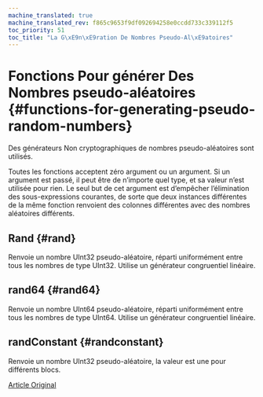 ```yaml
---
machine_translated: true
machine_translated_rev: f865c9653f9df092694258e0ccdd733c339112f5
toc_priority: 51
toc_title: "La G\xE9n\xE9ration De Nombres Pseudo-Al\xE9atoires"
---
```


# Fonctions Pour générer Des Nombres pseudo-aléatoires {#functions-for-generating-pseudo-random-numbers}

Des générateurs Non cryptographiques de nombres pseudo-aléatoires sont utilisés.

Toutes les fonctions acceptent zéro argument ou un argument.
Si un argument est passé, il peut être de n’importe quel type, et sa valeur n’est utilisée pour rien.
Le seul but de cet argument est d’empêcher l’élimination des sous-expressions courantes, de sorte que deux instances différentes de la même fonction renvoient des colonnes différentes avec des nombres aléatoires différents.

## Rand {#rand}

Renvoie un nombre UInt32 pseudo-aléatoire, réparti uniformément entre tous les nombres de type UInt32.
Utilise un générateur congruentiel linéaire.

## rand64 {#rand64}

Renvoie un nombre UInt64 pseudo-aléatoire, réparti uniformément entre tous les nombres de type UInt64.
Utilise un générateur congruentiel linéaire.

## randConstant {#randconstant}

Renvoie un nombre UInt32 pseudo-aléatoire, la valeur est une pour différents blocs.

[Article Original](https://clickhouse.tech/docs/en/query_language/functions/random_functions/) <!--hide-->
